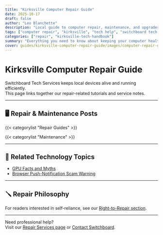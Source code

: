 ```yaml
---
title: "Kirksville Computer Repair Guide"
date: 2025-10-17
draft: false
author: "Leo Blanchette"
description: "Local guide to computer repair, maintenance, and upgrades for Kirksville residents."
tags: ["computer repair", "kirksville", "tech help", "switchboard tech services"]
categories: ["repair", "kirksville-tech-handbook"]
summary: "Everything you need to know about keeping your computer healthy in Kirksville — repairs, backups, and smart maintenance."
cover: guides/kirksville-computer-repair-guide/images/computer-repair-guide.jpg
---
```


# Kirksville Computer Repair Guide

Switchboard Tech Services keeps local devices alive and running efficiently.  
This page links together our repair-related tutorials and service notes.

---

## 🖥️ Repair & Maintenance Posts

{{< categorylist "Repair Guides" >}}

{{< categorylist "Maintenance" >}}

---

## 🔧 Related Technology Topics

- [GPU Facts and Myths](/posts/gpu-facts/)
- [Browser Push-Notification Scam Warning](/posts/browser-push-notification-scam/)

---

## 🪛 Repair Philosophy

For readers interested in self-reliance, see our [Right-to-Repair section](/posts/right-to-repair/).

---

Need professional help?  
Visit our [Repair Services page](/services/repairs/) or [Contact Switchboard](/contact/).
